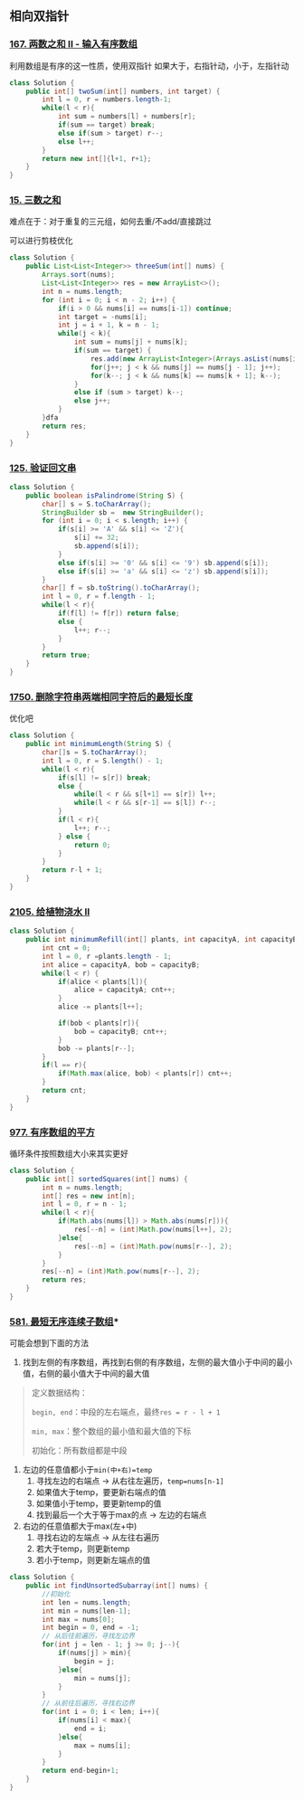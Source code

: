 ## 相向双指针

### [167. 两数之和 II - 输入有序数组](https://leetcode.cn/problems/two-sum-ii-input-array-is-sorted/)

利用数组是有序的这一性质，使用双指针
如果大于，右指针动，小于，左指针动

```java
class Solution {
    public int[] twoSum(int[] numbers, int target) {
        int l = 0, r = numbers.length-1;
        while(l < r){
            int sum = numbers[l] + numbers[r];
            if(sum == target) break;
            else if(sum > target) r--;
            else l++;
        }
        return new int[]{l+1, r+1};
    }
}
```

### [15. 三数之和](https://leetcode.cn/problems/3sum/)

难点在于：对于重复的三元组，如何去重/不add/直接跳过

可以进行剪枝优化

```java
class Solution {
    public List<List<Integer>> threeSum(int[] nums) {
        Arrays.sort(nums);
        List<List<Integer>> res = new ArrayList<>();
        int n = nums.length;
        for (int i = 0; i < n - 2; i++) {
            if(i > 0 && nums[i] == nums[i-1]) continue;
            int target = -nums[i];
            int j = i + 1, k = n - 1;
            while(j < k){
                int sum = nums[j] + nums[k];
                if(sum == target) {
                    res.add(new ArrayList<Integer>(Arrays.asList(nums[i], nums[j], nums[k])));
                    for(j++; j < k && nums[j] == nums[j - 1]; j++);
                    for(k--; j < k && nums[k] == nums[k + 1]; k--);
                }
                else if (sum > target) k--;
                else j++;
            }
        }dfa
        return res;
    }
}
```

### [125. 验证回文串](https://leetcode.cn/problems/valid-palindrome/)

```java
class Solution {
    public boolean isPalindrome(String S) {
        char[] s = S.toCharArray();
        StringBuilder sb =  new StringBuilder();
        for (int i = 0; i < s.length; i++) {
            if(s[i] >= 'A' && s[i] <= 'Z'){
                s[i] += 32;
                sb.append(s[i]);
            }
            else if(s[i] >= '0' && s[i] <= '9') sb.append(s[i]);
            else if(s[i] >= 'a' && s[i] <= 'z') sb.append(s[i]);
        }
        char[] f = sb.toString().toCharArray();
        int l = 0, r = f.length - 1;
        while(l < r){
            if(f[l] != f[r]) return false;
            else {
                l++; r--;
            }
        }
        return true;
    }
}
```



### [1750. 删除字符串两端相同字符后的最短长度](https://leetcode.cn/problems/minimum-length-of-string-after-deleting-similar-ends/)

优化吧

```java
class Solution {
    public int minimumLength(String S) {
        char[]s = S.toCharArray();
        int l = 0, r = S.length() - 1;
        while(l < r){
            if(s[l] != s[r]) break;
            else {
                while(l < r && s[l+1] == s[r]) l++;
                while(l < r && s[r-1] == s[l]) r--;
            }
            if(l < r){
                l++; r--;
            } else {
                return 0;
            }
        }
        return r-l + 1;
    }
}
```



### [2105. 给植物浇水 II](https://leetcode.cn/problems/watering-plants-ii/)

```java
class Solution {
    public int minimumRefill(int[] plants, int capacityA, int capacityB) {
        int cnt = 0;
        int l = 0, r =plants.length - 1;
        int alice = capacityA, bob = capacityB;
        while(l < r) {
            if(alice < plants[l]){
                alice = capacityA; cnt++;
            }
            alice -= plants[l++];

            if(bob < plants[r]){
                bob = capacityB; cnt++;
            }
            bob -= plants[r--];
        }
        if(l == r){
            if(Math.max(alice, bob) < plants[r]) cnt++;
        }
        return cnt;
    }
}
```

### [977. 有序数组的平方](https://leetcode.cn/problems/squares-of-a-sorted-array/)

循环条件按照数组大小来其实更好

```java
class Solution {
    public int[] sortedSquares(int[] nums) {
        int n = nums.length;
        int[] res = new int[n];
        int l = 0, r = n - 1;
        while(l < r){
            if(Math.abs(nums[l]) > Math.abs(nums[r])){
                res[--n] = (int)Math.pow(nums[l++], 2);
            }else{
                res[--n] = (int)Math.pow(nums[r--], 2);
            }
        }
        res[--n] = (int)Math.pow(nums[r--], 2);
        return res;
    }
}
```

### [581. 最短无序连续子数组](https://leetcode.cn/problems/shortest-unsorted-continuous-subarray/)*

可能会想到下面的方法

1. 找到左侧的有序数组，再找到右侧的有序数组，左侧的最大值小于中间的最小值，右侧的最小值大于中间的最大值

> 定义数据结构：
>
> `begin, end`：中段的左右端点，最终`res = r - l + 1`
>
> `min, max`：整个数组的最小值和最大值的下标
>
> 
>
> 初始化：所有数组都是中段

1. 左边的任意值都小于`min(中+右)=temp`
    1. 寻找左边的右端点 → 从右往左遍历，`temp=nums[n-1]`
    2. 如果值大于temp，要更新右端点的值
    3. 如果值小于temp，要更新temp的值
    4. 找到最后一个大于等于max的点 → 左边的右端点
2. 右边的任意值都大于max(左+中)
    1. 寻找右边的左端点 → 从左往右遍历
    2. 若大于temp，则更新temp
    3. 若小于temp，则更新左端点的值



```java
class Solution {
    public int findUnsortedSubarray(int[] nums) {
        //初始化
        int len = nums.length;
        int min = nums[len-1];
        int max = nums[0];
        int begin = 0, end = -1;
        // 从后往前遍历，寻找左边界
        for(int j = len - 1; j >= 0; j--){
            if(nums[j] > min){
                begin = j;
            }else{
                min = nums[j];
            }  
        }
        // 从前往后遍历，寻找右边界
        for(int i = 0; i < len; i++){
            if(nums[i] < max){
                end = i;
            }else{
                max = nums[i];
            }          
        }
        return end-begin+1;
    }
}
```

